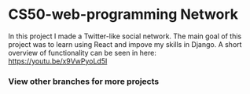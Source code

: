 # CS50-web-programming Network
In this project I made a Twitter-like social network. 
The main goal of this project was to learn using React and impove my skills in Django. A short overview of functionality can be seen in here: https://youtu.be/x9VwPyoLd5I

### View other branches for more projects
